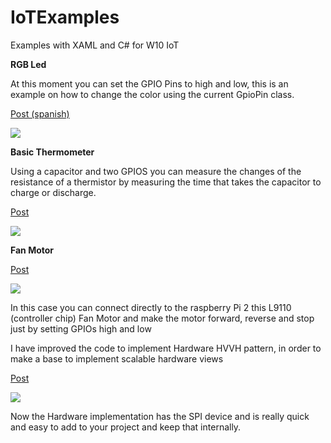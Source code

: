 # IoTExamples
Examples with XAML and C# for W10 IoT

<b>RGB Led</b>

At this moment you can set the GPIO Pins to high and low, this is an example on how to change the color using the current GpioPin class.

<a href="http://expediteapps.com/blog/usando-un-rgb-led-en-una-app-w10-iot/">Post (spanish)</a>

<img src="http://expediteapps.com/blog/wp-content/uploads/2015/05/sheet.png" />

<b>Basic Thermometer</b>

Using a capacitor and two GPIOS you can measure the changes of the resistance of a thermistor by measuring the time that takes the capacitor to charge or discharge.

<a href="http://expediteapps.com/blog/temperature-with-gpios-in-windows10iot-with-rpi2/">Post </a>

<img src="http://expediteapps.com/blog/wp-content/uploads/2015/05/thermistor.jpg" />

<b>Fan Motor</b>

<a href="http://expediteapps.com/blog/l9110-fan-motor-with-rpi2-with-windows-10-iot/">Post </a>

<img src="http://expediteapps.com/blog/wp-content/uploads/2015/05/fanmotor.jpg" />


In this case you can connect directly to the raspberry Pi 2 this L9110 (controller chip) Fan Motor and make the motor forward, reverse and stop just by setting GPIOs high and low

I have improved the code to implement Hardware HVVH pattern, in order to make a base to implement scalable hardware views


<a href="http://expediteapps.com/blog/sensingworldw10iot/">Post </a>

<img src="http://expediteapps.com/blog/wp-content/uploads/2015/06/SPI.jpg" />

Now the Hardware implementation has the SPI device and is really quick and easy to add to your project and keep that internally.